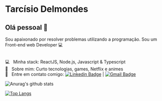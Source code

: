 # Tarcísio Delmondes

## Olá pessoal 👋
Sou apaixonado por resolver problemas utilizando a programação.
Sou um Front-end web Developer :computer:



 <br/> :computer: &nbsp; Minha stack: ReactJS, Node.js, Javascript & Typescript
 <br/> 💬  &nbsp; Sobre mim: Curto tecnologias, games, Netflix e animes
 <br/> :email: &nbsp; Entre em contato comigo: [![Linkedin Badge](https://img.shields.io/badge/-TarcísioDelmondes-blue?style=flat-square&logo=Linkedin&logoColor=white&link=https://www.linkedin.com/in/tarcisio-delmondes-892567207)](https://www.linkedin.com/in/tarcisio-delmondes-892567207) 
| 
[![Gmail Badge](https://img.shields.io/badge/-tarcisiodelmondes@gmail.com-c14438?style=flat-square&logo=Gmail&logoColor=white&link=mailto:tarcisiodelmondes@gmail.com)](mailto:tarcisiodelmondes@gmail.com)


![Anurag's github stats](https://github-readme-stats.vercel.app/api?username=tarcisiodelmondes&count_private=true&show_icons=true&theme=dracula)

[![Top Langs](https://github-readme-stats.vercel.app/api/top-langs/?username=tarcisiodelmondes&count_private=true&layout=compact&theme=dracula)](https://github.com/anuraghazra/github-readme-stats)
